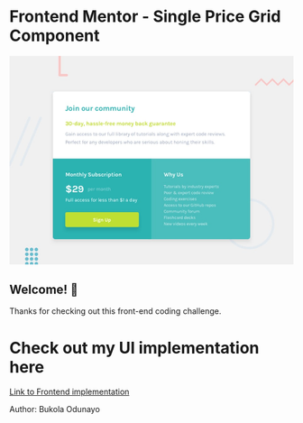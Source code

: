 # Frontend Mentor - Single Price Grid Component

![Design preview for the Single Price Grid Component coding challenge](./design/desktop-preview.jpg)

## Welcome! 👋

Thanks for checking out this front-end coding challenge.

# Check out my UI implementation here
[Link to Frontend implementation](https://intro-component-with-signup-form-frontend-challenge.vercel.app/)

Author: Bukola Odunayo